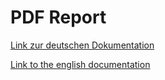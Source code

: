 # PDF Report

[Link zur deutschen Dokumentation](https://www.symcon.de/de/service/dokumentation/modulreferenz/symconreport/pdfreport-energie/)

[Link to the english documentation](https://www.symcon.de/en/service/documentation/module-reference/symconreport/pdfreport-energy/)